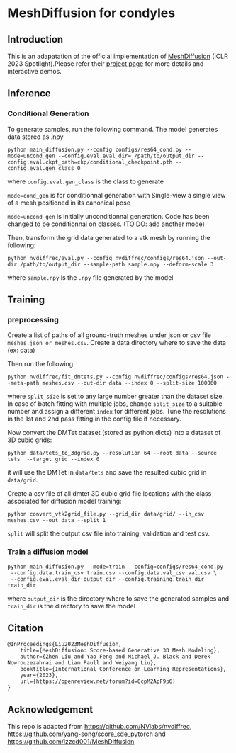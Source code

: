 # MeshDiffusion for condyles



## Introduction

This is an adapatation of the official implementation of [MeshDiffusion](https://openreview.net/forum?id=0cpM2ApF9p6) (ICLR 2023 Spotlight).Please refer their [project page](https://meshdiffusion.github.io) for more details and interactive demos.



## Inference

### Conditional Generation

To generate samples, run the following command. The model generates data stored as .npy
```
python main_diffusion.py --config configs/res64_cond.py --mode=uncond_gen --config.eval.eval_dir= /path/to/output_dir --config.eval.ckpt_path=ckp/conditional_checkpoint.pth --config.eval.gen_class 0
```
where `config.eval.gen_class` is the class to generate


`mode=cond_gen` is for conditionnal generation with Single-view a single view of a mesh positioned in its canonical pose

`mode=uncond_gen` is initially unconditionnal generation. Code has been changed to be conditionnal on classes. (TO DO: add another mode)

Then, transform the grid data generated to a vtk mesh by running the following:
```
python nvdiffrec/eval.py --config nvdiffrec/configs/res64.json --out-dir /path/to/output_dir --sample-path sample.npy --deform-scale 3 
```

where `sample.npy` is the `.npy` file generated by the model


## Training


### preprocessing

Create a list of paths of all ground-truth meshes under json or csv file `meshes.json or meshes.csv`.
Create a data directory where to save the data (ex: data)

Then run the following

```
python nvdiffrec/fit_dmtets.py --config nvdiffrec/configs/res64.json --meta-path meshes.csv --out-dir data --index 0 --split-size 100000
```

where `split_size` is set to any large number greater than the dataset size. In case of batch fitting with multiple jobs, change `split_size` to a suitable number and assign a different `index` for different jobs. Tune the resolutions in the 1st and 2nd pass fitting in the config file if necessary.

Now convert the DMTet dataset (stored as python dicts) into a dataset of 3D cubic grids:

```
python data/tets_to_3dgrid.py --resolution 64 --root data --source tets  --target grid --index 0
```

it will use the DMTet in `data/tets` and save the resulted cubic grid in `data/grid`.

Create a csv file of all dmtet 3D cubic grid file locations with the class associated for diffusion model training:
```
python convert_vtk2grid_file.py --grid_dir data/grid/ --in_csv meshes.csv --out data --split 1
```
`split` will split the output csv file into training, validation and test csv.

### Train a diffusion model

```
python main_diffusion.py --mode=train --config=configs/res64_cond.py
 --config.data.train_csv train.csv --config.data.val_csv val.csv \ 
 --config.eval.eval_dir output_dir --config.training.train_dir train_dir
```

where `output_dir` is the directory where to save the generated samples and `train_dir` is the directory to save the model

## Citation
```
@InProceedings{Liu2023MeshDiffusion,
    title={MeshDiffusion: Score-based Generative 3D Mesh Modeling},
    author={Zhen Liu and Yao Feng and Michael J. Black and Derek Nowrouzezahrai and Liam Paull and Weiyang Liu},
    booktitle={International Conference on Learning Representations},
    year={2023},
    url={https://openreview.net/forum?id=0cpM2ApF9p6}
}
```

## Acknowledgement

This repo is adapted from https://github.com/NVlabs/nvdiffrec, https://github.com/yang-song/score_sde_pytorch and https://github.com/lzzcd001/MeshDiffusion